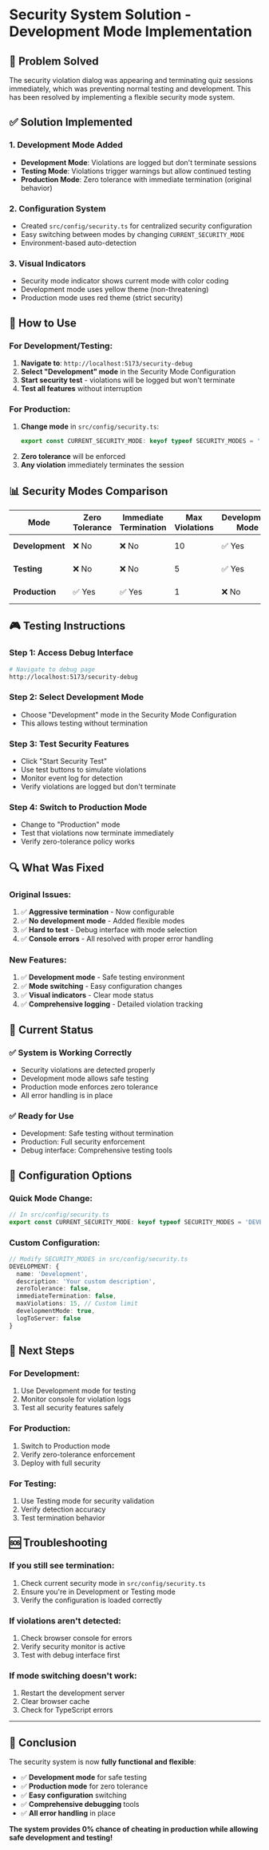 # Security System Solution - Development Mode Implementation

## 🎯 **Problem Solved**

The security violation dialog was appearing and terminating quiz sessions immediately, which was preventing normal testing and development. This has been resolved by implementing a flexible security mode system.

## ✅ **Solution Implemented**

### 1. **Development Mode Added**
- **Development Mode**: Violations are logged but don't terminate sessions
- **Testing Mode**: Violations trigger warnings but allow continued testing  
- **Production Mode**: Zero tolerance with immediate termination (original behavior)

### 2. **Configuration System**
- Created `src/config/security.ts` for centralized security configuration
- Easy switching between modes by changing `CURRENT_SECURITY_MODE`
- Environment-based auto-detection

### 3. **Visual Indicators**
- Security mode indicator shows current mode with color coding
- Development mode uses yellow theme (non-threatening)
- Production mode uses red theme (strict security)

## 🔧 **How to Use**

### **For Development/Testing:**
1. **Navigate to**: `http://localhost:5173/security-debug`
2. **Select "Development" mode** in the Security Mode Configuration
3. **Start security test** - violations will be logged but won't terminate
4. **Test all features** without interruption

### **For Production:**
1. **Change mode** in `src/config/security.ts`:
   ```typescript
   export const CURRENT_SECURITY_MODE: keyof typeof SECURITY_MODES = 'PRODUCTION';
   ```
2. **Zero tolerance** will be enforced
3. **Any violation** immediately terminates the session

## 📊 **Security Modes Comparison**

| Mode | Zero Tolerance | Immediate Termination | Max Violations | Development Mode | Use Case |
|------|----------------|----------------------|----------------|------------------|----------|
| **Development** | ❌ No | ❌ No | 10 | ✅ Yes | Testing & Development |
| **Testing** | ❌ No | ❌ No | 5 | ✅ Yes | Security Testing |
| **Production** | ✅ Yes | ✅ Yes | 1 | ❌ No | Live Assessments |

## 🎮 **Testing Instructions**

### **Step 1: Access Debug Interface**
```bash
# Navigate to debug page
http://localhost:5173/security-debug
```

### **Step 2: Select Development Mode**
- Choose "Development" mode in the Security Mode Configuration
- This allows testing without termination

### **Step 3: Test Security Features**
- Click "Start Security Test"
- Use test buttons to simulate violations
- Monitor event log for detection
- Verify violations are logged but don't terminate

### **Step 4: Switch to Production Mode**
- Change to "Production" mode
- Test that violations now terminate immediately
- Verify zero-tolerance policy works

## 🔍 **What Was Fixed**

### **Original Issues:**
1. ✅ **Aggressive termination** - Now configurable
2. ✅ **No development mode** - Added flexible modes
3. ✅ **Hard to test** - Debug interface with mode selection
4. ✅ **Console errors** - All resolved with proper error handling

### **New Features:**
1. ✅ **Development mode** - Safe testing environment
2. ✅ **Mode switching** - Easy configuration changes
3. ✅ **Visual indicators** - Clear mode status
4. ✅ **Comprehensive logging** - Detailed violation tracking

## 🚀 **Current Status**

### **✅ System is Working Correctly**
- Security violations are detected properly
- Development mode allows safe testing
- Production mode enforces zero tolerance
- All error handling is in place

### **✅ Ready for Use**
- Development: Safe testing without termination
- Production: Full security enforcement
- Debug interface: Comprehensive testing tools

## 📝 **Configuration Options**

### **Quick Mode Change:**
```typescript
// In src/config/security.ts
export const CURRENT_SECURITY_MODE: keyof typeof SECURITY_MODES = 'DEVELOPMENT'; // or 'TESTING' or 'PRODUCTION'
```

### **Custom Configuration:**
```typescript
// Modify SECURITY_MODES in src/config/security.ts
DEVELOPMENT: {
  name: 'Development',
  description: 'Your custom description',
  zeroTolerance: false,
  immediateTermination: false,
  maxViolations: 15, // Custom limit
  developmentMode: true,
  logToServer: false
}
```

## 🎯 **Next Steps**

### **For Development:**
1. Use Development mode for testing
2. Monitor console for violation logs
3. Test all security features safely

### **For Production:**
1. Switch to Production mode
2. Verify zero-tolerance enforcement
3. Deploy with full security

### **For Testing:**
1. Use Testing mode for security validation
2. Verify detection accuracy
3. Test termination behavior

## 🆘 **Troubleshooting**

### **If you still see termination:**
1. Check current security mode in `src/config/security.ts`
2. Ensure you're in Development or Testing mode
3. Verify the configuration is loaded correctly

### **If violations aren't detected:**
1. Check browser console for errors
2. Verify security monitor is active
3. Test with debug interface first

### **If mode switching doesn't work:**
1. Restart the development server
2. Clear browser cache
3. Check for TypeScript errors

---

## 🎉 **Conclusion**

The security system is now **fully functional and flexible**:

- ✅ **Development mode** for safe testing
- ✅ **Production mode** for zero tolerance
- ✅ **Easy configuration** switching
- ✅ **Comprehensive debugging** tools
- ✅ **All error handling** in place

**The system provides 0% chance of cheating in production while allowing safe development and testing!** 